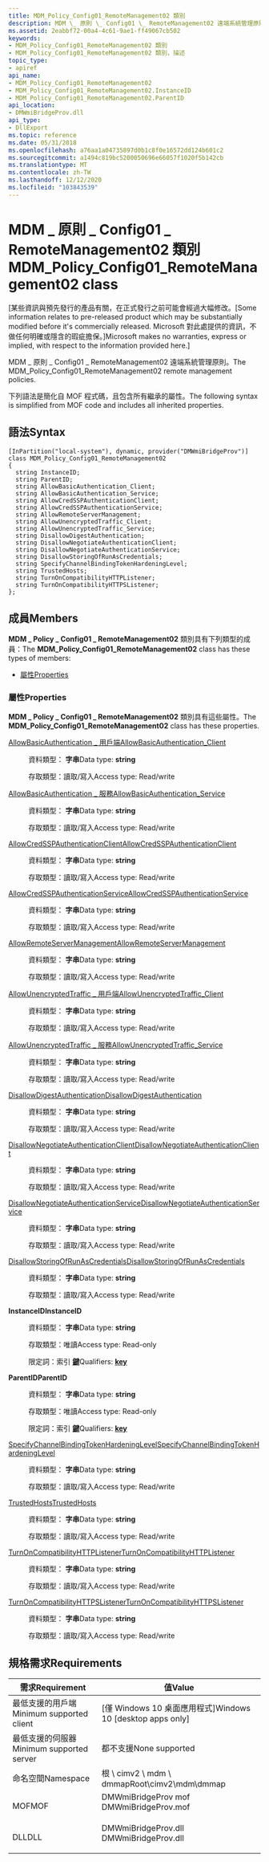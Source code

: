 ```yaml
---
title: MDM_Policy_Config01_RemoteManagement02 類別
description: MDM \_ 原則 \_ Config01 \_ RemoteManagement02 遠端系統管理原則。
ms.assetid: 2eabbf72-00a4-4c61-9ae1-ff49067cb502
keywords:
- MDM_Policy_Config01_RemoteManagement02 類別
- MDM_Policy_Config01_RemoteManagement02 類別，描述
topic_type:
- apiref
api_name:
- MDM_Policy_Config01_RemoteManagement02
- MDM_Policy_Config01_RemoteManagement02.InstanceID
- MDM_Policy_Config01_RemoteManagement02.ParentID
api_location:
- DMWmiBridgeProv.dll
api_type:
- DllExport
ms.topic: reference
ms.date: 05/31/2018
ms.openlocfilehash: a76aa1a04735897d0b1c8f0e16572dd124b601c2
ms.sourcegitcommit: a1494c819bc5200050696e66057f1020f5b142cb
ms.translationtype: MT
ms.contentlocale: zh-TW
ms.lasthandoff: 12/12/2020
ms.locfileid: "103843539"
---
```

# <a name="mdm_policy_config01_remotemanagement02-class"></a><span data-ttu-id="5f047-105">MDM \_ 原則 \_ Config01 \_ RemoteManagement02 類別</span><span class="sxs-lookup"><span data-stu-id="5f047-105">MDM\_Policy\_Config01\_RemoteManagement02 class</span></span>

<span data-ttu-id="5f047-106">\[某些資訊與預先發行的產品有關，在正式發行之前可能會經過大幅修改。</span><span class="sxs-lookup"><span data-stu-id="5f047-106">\[Some information relates to pre-released product which may be substantially modified before it's commercially released.</span></span> <span data-ttu-id="5f047-107">Microsoft 對此處提供的資訊，不做任何明確或隱含的瑕疵擔保。\]</span><span class="sxs-lookup"><span data-stu-id="5f047-107">Microsoft makes no warranties, express or implied, with respect to the information provided here.\]</span></span>

<span data-ttu-id="5f047-108">MDM \_ 原則 \_ Config01 \_ RemoteManagement02 遠端系統管理原則。</span><span class="sxs-lookup"><span data-stu-id="5f047-108">The MDM\_Policy\_Config01\_RemoteManagement02 remote management policies.</span></span>

<span data-ttu-id="5f047-109">下列語法是簡化自 MOF 程式碼，且包含所有繼承的屬性。</span><span class="sxs-lookup"><span data-stu-id="5f047-109">The following syntax is simplified from MOF code and includes all inherited properties.</span></span>

## <a name="syntax"></a><span data-ttu-id="5f047-110">語法</span><span class="sxs-lookup"><span data-stu-id="5f047-110">Syntax</span></span>

``` syntax
[InPartition("local-system"), dynamic, provider("DMWmiBridgeProv")]
class MDM_Policy_Config01_RemoteManagement02
{
  string InstanceID;
  string ParentID;
  string AllowBasicAuthentication_Client;
  string AllowBasicAuthentication_Service;
  string AllowCredSSPAuthenticationClient;
  string AllowCredSSPAuthenticationService;
  string AllowRemoteServerManagement;
  string AllowUnencryptedTraffic_Client;
  string AllowUnencryptedTraffic_Service;
  string DisallowDigestAuthentication;
  string DisallowNegotiateAuthenticationClient;
  string DisallowNegotiateAuthenticationService;
  string DisallowStoringOfRunAsCredentials;
  string SpecifyChannelBindingTokenHardeningLevel;
  string TrustedHosts;
  string TurnOnCompatibilityHTTPListener;
  string TurnOnCompatibilityHTTPSListener;
};
```

## <a name="members"></a><span data-ttu-id="5f047-111">成員</span><span class="sxs-lookup"><span data-stu-id="5f047-111">Members</span></span>

<span data-ttu-id="5f047-112">**MDM \_ Policy \_ Config01 \_ RemoteManagement02** 類別具有下列類型的成員：</span><span class="sxs-lookup"><span data-stu-id="5f047-112">The **MDM\_Policy\_Config01\_RemoteManagement02** class has these types of members:</span></span>

-   [<span data-ttu-id="5f047-113">屬性</span><span class="sxs-lookup"><span data-stu-id="5f047-113">Properties</span></span>](#properties)

### <a name="properties"></a><span data-ttu-id="5f047-114">屬性</span><span class="sxs-lookup"><span data-stu-id="5f047-114">Properties</span></span>

<span data-ttu-id="5f047-115">**MDM \_ Policy \_ Config01 \_ RemoteManagement02** 類別具有這些屬性。</span><span class="sxs-lookup"><span data-stu-id="5f047-115">The **MDM\_Policy\_Config01\_RemoteManagement02** class has these properties.</span></span>

<dl> <dt>

[<span data-ttu-id="5f047-116">AllowBasicAuthentication \_ 用戶端</span><span class="sxs-lookup"><span data-stu-id="5f047-116">AllowBasicAuthentication\_Client</span></span>](/windows/client-management/mdm/policy-csp-remotemanagement#remotemanagement-allowbasicauthentication-client)
</dt> <dd> <dl> <dt>

<span data-ttu-id="5f047-117">資料類型： **字串**</span><span class="sxs-lookup"><span data-stu-id="5f047-117">Data type: **string**</span></span>
</dt> <dt>

<span data-ttu-id="5f047-118">存取類型：讀取/寫入</span><span class="sxs-lookup"><span data-stu-id="5f047-118">Access type: Read/write</span></span>
</dt> </dl>

</dd> <dt>

[<span data-ttu-id="5f047-119">AllowBasicAuthentication \_ 服務</span><span class="sxs-lookup"><span data-stu-id="5f047-119">AllowBasicAuthentication\_Service</span></span>](/windows/client-management/mdm/policy-csp-remotemanagement#remotemanagement-allowbasicauthentication-service)
</dt> <dd> <dl> <dt>

<span data-ttu-id="5f047-120">資料類型： **字串**</span><span class="sxs-lookup"><span data-stu-id="5f047-120">Data type: **string**</span></span>
</dt> <dt>

<span data-ttu-id="5f047-121">存取類型：讀取/寫入</span><span class="sxs-lookup"><span data-stu-id="5f047-121">Access type: Read/write</span></span>
</dt> </dl>

</dd> <dt>

[<span data-ttu-id="5f047-122">AllowCredSSPAuthenticationClient</span><span class="sxs-lookup"><span data-stu-id="5f047-122">AllowCredSSPAuthenticationClient</span></span>](/windows/client-management/mdm/policy-csp-remotemanagement#remotemanagement-allowcredsspauthenticationclient)
</dt> <dd> <dl> <dt>

<span data-ttu-id="5f047-123">資料類型： **字串**</span><span class="sxs-lookup"><span data-stu-id="5f047-123">Data type: **string**</span></span>
</dt> <dt>

<span data-ttu-id="5f047-124">存取類型：讀取/寫入</span><span class="sxs-lookup"><span data-stu-id="5f047-124">Access type: Read/write</span></span>
</dt> </dl>

</dd> <dt>

[<span data-ttu-id="5f047-125">AllowCredSSPAuthenticationService</span><span class="sxs-lookup"><span data-stu-id="5f047-125">AllowCredSSPAuthenticationService</span></span>](/windows/client-management/mdm/policy-csp-remotemanagement#remotemanagement-allowcredsspauthenticationservice)
</dt> <dd> <dl> <dt>

<span data-ttu-id="5f047-126">資料類型： **字串**</span><span class="sxs-lookup"><span data-stu-id="5f047-126">Data type: **string**</span></span>
</dt> <dt>

<span data-ttu-id="5f047-127">存取類型：讀取/寫入</span><span class="sxs-lookup"><span data-stu-id="5f047-127">Access type: Read/write</span></span>
</dt> </dl>

</dd> <dt>

[<span data-ttu-id="5f047-128">AllowRemoteServerManagement</span><span class="sxs-lookup"><span data-stu-id="5f047-128">AllowRemoteServerManagement</span></span>](/windows/client-management/mdm/policy-csp-remotemanagement#remotemanagement-allowremoteservermanagement)
</dt> <dd> <dl> <dt>

<span data-ttu-id="5f047-129">資料類型： **字串**</span><span class="sxs-lookup"><span data-stu-id="5f047-129">Data type: **string**</span></span>
</dt> <dt>

<span data-ttu-id="5f047-130">存取類型：讀取/寫入</span><span class="sxs-lookup"><span data-stu-id="5f047-130">Access type: Read/write</span></span>
</dt> </dl>

</dd> <dt>

[<span data-ttu-id="5f047-131">AllowUnencryptedTraffic \_ 用戶端</span><span class="sxs-lookup"><span data-stu-id="5f047-131">AllowUnencryptedTraffic\_Client</span></span>](/windows/client-management/mdm/policy-csp-remotemanagement#remotemanagement-allowunencryptedtraffic-client)
</dt> <dd> <dl> <dt>

<span data-ttu-id="5f047-132">資料類型： **字串**</span><span class="sxs-lookup"><span data-stu-id="5f047-132">Data type: **string**</span></span>
</dt> <dt>

<span data-ttu-id="5f047-133">存取類型：讀取/寫入</span><span class="sxs-lookup"><span data-stu-id="5f047-133">Access type: Read/write</span></span>
</dt> </dl>

</dd> <dt>

[<span data-ttu-id="5f047-134">AllowUnencryptedTraffic \_ 服務</span><span class="sxs-lookup"><span data-stu-id="5f047-134">AllowUnencryptedTraffic\_Service</span></span>](/windows/client-management/mdm/policy-csp-remotemanagement#remotemanagement-allowunencryptedtraffic-service)
</dt> <dd> <dl> <dt>

<span data-ttu-id="5f047-135">資料類型： **字串**</span><span class="sxs-lookup"><span data-stu-id="5f047-135">Data type: **string**</span></span>
</dt> <dt>

<span data-ttu-id="5f047-136">存取類型：讀取/寫入</span><span class="sxs-lookup"><span data-stu-id="5f047-136">Access type: Read/write</span></span>
</dt> </dl>

</dd> <dt>

[<span data-ttu-id="5f047-137">DisallowDigestAuthentication</span><span class="sxs-lookup"><span data-stu-id="5f047-137">DisallowDigestAuthentication</span></span>](/windows/client-management/mdm/policy-csp-remotemanagement#remotemanagement-disallowdigestauthentication)
</dt> <dd> <dl> <dt>

<span data-ttu-id="5f047-138">資料類型： **字串**</span><span class="sxs-lookup"><span data-stu-id="5f047-138">Data type: **string**</span></span>
</dt> <dt>

<span data-ttu-id="5f047-139">存取類型：讀取/寫入</span><span class="sxs-lookup"><span data-stu-id="5f047-139">Access type: Read/write</span></span>
</dt> </dl>

</dd> <dt>

[<span data-ttu-id="5f047-140">DisallowNegotiateAuthenticationClient</span><span class="sxs-lookup"><span data-stu-id="5f047-140">DisallowNegotiateAuthenticationClient</span></span>](/windows/client-management/mdm/policy-csp-remotemanagement#remotemanagement-disallownegotiateauthenticationclient)
</dt> <dd> <dl> <dt>

<span data-ttu-id="5f047-141">資料類型： **字串**</span><span class="sxs-lookup"><span data-stu-id="5f047-141">Data type: **string**</span></span>
</dt> <dt>

<span data-ttu-id="5f047-142">存取類型：讀取/寫入</span><span class="sxs-lookup"><span data-stu-id="5f047-142">Access type: Read/write</span></span>
</dt> </dl>

</dd> <dt>

[<span data-ttu-id="5f047-143">DisallowNegotiateAuthenticationService</span><span class="sxs-lookup"><span data-stu-id="5f047-143">DisallowNegotiateAuthenticationService</span></span>](/windows/client-management/mdm/policy-csp-remotemanagement#remotemanagement-disallownegotiateauthenticationservice)
</dt> <dd> <dl> <dt>

<span data-ttu-id="5f047-144">資料類型： **字串**</span><span class="sxs-lookup"><span data-stu-id="5f047-144">Data type: **string**</span></span>
</dt> <dt>

<span data-ttu-id="5f047-145">存取類型：讀取/寫入</span><span class="sxs-lookup"><span data-stu-id="5f047-145">Access type: Read/write</span></span>
</dt> </dl>

</dd> <dt>

[<span data-ttu-id="5f047-146">DisallowStoringOfRunAsCredentials</span><span class="sxs-lookup"><span data-stu-id="5f047-146">DisallowStoringOfRunAsCredentials</span></span>](/windows/client-management/mdm/policy-csp-remotemanagement#remotemanagement-disallowstoringofrunascredentials)
</dt> <dd> <dl> <dt>

<span data-ttu-id="5f047-147">資料類型： **字串**</span><span class="sxs-lookup"><span data-stu-id="5f047-147">Data type: **string**</span></span>
</dt> <dt>

<span data-ttu-id="5f047-148">存取類型：讀取/寫入</span><span class="sxs-lookup"><span data-stu-id="5f047-148">Access type: Read/write</span></span>
</dt> </dl>

</dd> <dt>

<span data-ttu-id="5f047-149">**InstanceID**</span><span class="sxs-lookup"><span data-stu-id="5f047-149">**InstanceID**</span></span>
</dt> <dd> <dl> <dt>

<span data-ttu-id="5f047-150">資料類型： **字串**</span><span class="sxs-lookup"><span data-stu-id="5f047-150">Data type: **string**</span></span>
</dt> <dt>

<span data-ttu-id="5f047-151">存取類型：唯讀</span><span class="sxs-lookup"><span data-stu-id="5f047-151">Access type: Read-only</span></span>
</dt> <dt>

<span data-ttu-id="5f047-152">限定詞：索引 [**鍵**](/windows/desktop/WmiSdk/key-qualifier)</span><span class="sxs-lookup"><span data-stu-id="5f047-152">Qualifiers: [**key**](/windows/desktop/WmiSdk/key-qualifier)</span></span>
</dt> </dl>

</dd> <dt>

<span data-ttu-id="5f047-153">**ParentID**</span><span class="sxs-lookup"><span data-stu-id="5f047-153">**ParentID**</span></span>
</dt> <dd> <dl> <dt>

<span data-ttu-id="5f047-154">資料類型： **字串**</span><span class="sxs-lookup"><span data-stu-id="5f047-154">Data type: **string**</span></span>
</dt> <dt>

<span data-ttu-id="5f047-155">存取類型：唯讀</span><span class="sxs-lookup"><span data-stu-id="5f047-155">Access type: Read-only</span></span>
</dt> <dt>

<span data-ttu-id="5f047-156">限定詞：索引 [**鍵**](/windows/desktop/WmiSdk/key-qualifier)</span><span class="sxs-lookup"><span data-stu-id="5f047-156">Qualifiers: [**key**](/windows/desktop/WmiSdk/key-qualifier)</span></span>
</dt> </dl>

</dd> <dt>

[<span data-ttu-id="5f047-157">SpecifyChannelBindingTokenHardeningLevel</span><span class="sxs-lookup"><span data-stu-id="5f047-157">SpecifyChannelBindingTokenHardeningLevel</span></span>](/windows/client-management/mdm/policy-csp-remotemanagement#remotemanagement-specifychannelbindingtokenhardeninglevel)
</dt> <dd> <dl> <dt>

<span data-ttu-id="5f047-158">資料類型： **字串**</span><span class="sxs-lookup"><span data-stu-id="5f047-158">Data type: **string**</span></span>
</dt> <dt>

<span data-ttu-id="5f047-159">存取類型：讀取/寫入</span><span class="sxs-lookup"><span data-stu-id="5f047-159">Access type: Read/write</span></span>
</dt> </dl>

</dd> <dt>

[<span data-ttu-id="5f047-160">TrustedHosts</span><span class="sxs-lookup"><span data-stu-id="5f047-160">TrustedHosts</span></span>](/windows/client-management/mdm/policy-csp-remotemanagement#remotemanagement-trustedhosts)
</dt> <dd> <dl> <dt>

<span data-ttu-id="5f047-161">資料類型： **字串**</span><span class="sxs-lookup"><span data-stu-id="5f047-161">Data type: **string**</span></span>
</dt> <dt>

<span data-ttu-id="5f047-162">存取類型：讀取/寫入</span><span class="sxs-lookup"><span data-stu-id="5f047-162">Access type: Read/write</span></span>
</dt> </dl>

</dd> <dt>

[<span data-ttu-id="5f047-163">TurnOnCompatibilityHTTPListener</span><span class="sxs-lookup"><span data-stu-id="5f047-163">TurnOnCompatibilityHTTPListener</span></span>](/windows/client-management/mdm/policy-csp-remotemanagement#remotemanagement-turnoncompatibilityhttplistener)
</dt> <dd> <dl> <dt>

<span data-ttu-id="5f047-164">資料類型： **字串**</span><span class="sxs-lookup"><span data-stu-id="5f047-164">Data type: **string**</span></span>
</dt> <dt>

<span data-ttu-id="5f047-165">存取類型：讀取/寫入</span><span class="sxs-lookup"><span data-stu-id="5f047-165">Access type: Read/write</span></span>
</dt> </dl>

</dd> <dt>

[<span data-ttu-id="5f047-166">TurnOnCompatibilityHTTPSListener</span><span class="sxs-lookup"><span data-stu-id="5f047-166">TurnOnCompatibilityHTTPSListener</span></span>](/windows/client-management/mdm/policy-csp-remotemanagement#remotemanagement-turnoncompatibilityhttpslistener)
</dt> <dd> <dl> <dt>

<span data-ttu-id="5f047-167">資料類型： **字串**</span><span class="sxs-lookup"><span data-stu-id="5f047-167">Data type: **string**</span></span>
</dt> <dt>

<span data-ttu-id="5f047-168">存取類型：讀取/寫入</span><span class="sxs-lookup"><span data-stu-id="5f047-168">Access type: Read/write</span></span>
</dt> </dl>

</dd> </dl>

## <a name="requirements"></a><span data-ttu-id="5f047-169">規格需求</span><span class="sxs-lookup"><span data-stu-id="5f047-169">Requirements</span></span>



| <span data-ttu-id="5f047-170">需求</span><span class="sxs-lookup"><span data-stu-id="5f047-170">Requirement</span></span> | <span data-ttu-id="5f047-171">值</span><span class="sxs-lookup"><span data-stu-id="5f047-171">Value</span></span> |
|-------------------------------------|------------------------------------------------------------------------------------------------|
| <span data-ttu-id="5f047-172">最低支援的用戶端</span><span class="sxs-lookup"><span data-stu-id="5f047-172">Minimum supported client</span></span><br/> | <span data-ttu-id="5f047-173">\[僅 Windows 10 桌面應用程式\]</span><span class="sxs-lookup"><span data-stu-id="5f047-173">Windows 10 \[desktop apps only\]</span></span><br/>                                                    |
| <span data-ttu-id="5f047-174">最低支援的伺服器</span><span class="sxs-lookup"><span data-stu-id="5f047-174">Minimum supported server</span></span><br/> | <span data-ttu-id="5f047-175">都不支援</span><span class="sxs-lookup"><span data-stu-id="5f047-175">None supported</span></span><br/>                                                                      |
| <span data-ttu-id="5f047-176">命名空間</span><span class="sxs-lookup"><span data-stu-id="5f047-176">Namespace</span></span><br/>                | <span data-ttu-id="5f047-177">根 \\ cimv2 \\ mdm \\ dmmap</span><span class="sxs-lookup"><span data-stu-id="5f047-177">Root\\cimv2\\mdm\\dmmap</span></span><br/>                                                             |
| <span data-ttu-id="5f047-178">MOF</span><span class="sxs-lookup"><span data-stu-id="5f047-178">MOF</span></span><br/>                      | <dl> <span data-ttu-id="5f047-179"><dt>DMWmiBridgeProv mof</dt></span><span class="sxs-lookup"><span data-stu-id="5f047-179"><dt>DMWmiBridgeProv.mof</dt></span></span> </dl> |
| <span data-ttu-id="5f047-180">DLL</span><span class="sxs-lookup"><span data-stu-id="5f047-180">DLL</span></span><br/>                      | <dl> <span data-ttu-id="5f047-181"><dt>DMWmiBridgeProv.dll</dt></span><span class="sxs-lookup"><span data-stu-id="5f047-181"><dt>DMWmiBridgeProv.dll</dt></span></span> </dl> |



 


